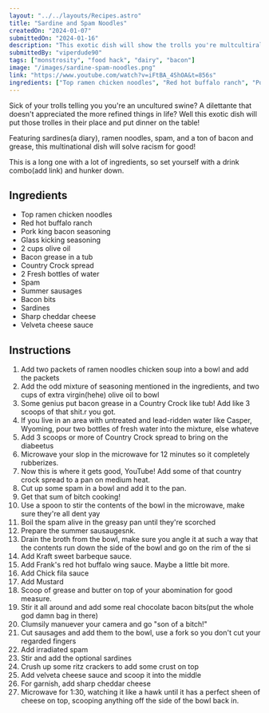 ```yaml
---
layout: "../../layouts/Recipes.astro"
title: "Sardine and Spam Noodles"
createdOn: "2024-01-07"
submittedOn: "2024-01-16"
description: "This exotic dish will show the trolls you're multcultiral"
submittedBy: "viperdude90"
tags: ["monstrosity", "food hack", "dairy", "bacon"]
image: "/images/sardine-spam-noodles.png"
link: "https://www.youtube.com/watch?v=iFtBA_4ShOA&t=856s"
ingredients: ["Top ramen chicken noodles", "Red hot buffalo ranch", "Pork king bacon seasoning", "Glass kicking seasoning", "Bacon grease in a tub", "Country Crock spread", "Spam", "Summer sausages", "Bacon bits", "Sardines", "Sharp cheddar cheese", "Velveeta cheese sauce", "olive oil"]
---
```


Sick of your trolls telling you you're an uncultured swine? A dilettante that doesn't appreciated the more refined things in life? Well this exotic dish will put those trolles in their place and put dinner on the table!

Featuring sardines(a diary), ramen noodles, spam, and a ton of bacon and grease, this multinational dish will solve racism for good!

This is a long one with a lot of ingredients, so set yourself with a drink combo(add link) and hunker down.

## Ingredients

- Top ramen chicken noodles
- Red hot buffalo ranch
- Pork king bacon seasoning
- Glass kicking seasoning
- 2 cups olive oil
- Bacon grease in a tub
- Country Crock spread
- 2 Fresh bottles of water
- Spam
- Summer sausages
- Bacon bits
- Sardines
- Sharp cheddar cheese
- Velveta cheese sauce

## Instructions

1. Add two packets of ramen noodles chicken soup into a bowl and add the packets
2. Add the odd mixture of seasoning mentioned in the ingredients, and two cups of extra virgin(hehe) olive oil to bowl
3. Some genius put bacon grease in a Country Crock like tub! Add like 3 scoops of that shit.r you got.
4. If you live in an area with untreated and lead-ridden water like Casper, Wyoming, pour two bottles of fresh water into the mixture, else whateve
5. Add 3 scoops or more of Country Crock spread to bring on the diabeetus
6. Microwave your slop in the microwave for 12 minutes so it completely rubberizes.
7. Now this is where it gets good, YouTube! Add some of that country crock spread to a pan on medium heat.
8. Cut up some spam in a bowl and add it to the pan.
9. Get that sum of bitch cooking!
10. Use a spoon to stir the contents of the bowl in the microwave, make sure they're all dent yay
11. Boil the spam alive in the greasy pan until they're scorched
12. Prepare the summer sausaugesnk.
13. Drain the broth from the bowl, make sure you angle it at such a way that the contents run down the side of the bowl and go on the rim of the si
14. Add Kraft sweet barbeque sauce.
15. Add Frank's red hot buffalo wing sauce. Maybe a little bit more.
16. Add Chick fila sauce
17. Add Mustard
18. Scoop of grease and butter on top of your abomination for good measure.
19. Stir it all around and add some real chocolate bacon bits(put the whole god damn bag in there)
20. Clumsily manuever your camera and go "son of a bitch!"
21. Cut sausages and add them to the bowl, use a fork so you don't cut your regarded fingers
22. Add irradiated spam
23. Stir and add the optional sardines
24. Crush up some ritz crackers to add some crust on top
25. Add velveta cheese sauce and scoop it into the middle
26. For garnish, add sharp cheddar cheese
27. Microwave for 1:30, watching it like a hawk until it has a perfect sheen of cheese on top, scooping anything off the side of the bowl back in.